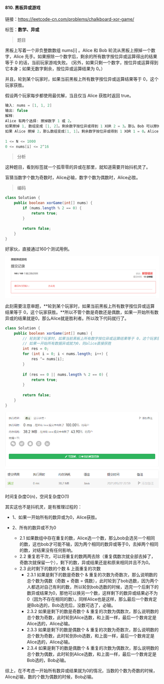 #### 810. 黑板异或游戏

链接：https://leetcode-cn.com/problems/chalkboard-xor-game/

标签：**数学、异或**

> 题目

黑板上写着一个非负整数数组 nums[i] 。Alice 和 Bob 轮流从黑板上擦掉一个数字，Alice 先手。如果擦除一个数字后，剩余的所有数字按位异或运算得出的结果等于 0 的话，当前玩家游戏失败。 (另外，如果只剩一个数字，按位异或运算得到它本身；如果无数字剩余，按位异或运算结果为 0。）

并且，轮到某个玩家时，如果当前黑板上所有数字按位异或运算结果等于 0，这个玩家获胜。

假设两个玩家每步都使用最优解，当且仅当 Alice 获胜时返回 true。

```java
输入: nums = [1, 1, 2]
输出: false
解释: 
Alice 有两个选择: 擦掉数字 1 或 2。
如果擦掉 1, 数组变成 [1, 2]。剩余数字按位异或得到 1 XOR 2 = 3。那么 Bob 可以擦掉任意数字，因为 Alice 会成为擦掉最后一个数字的人，她总是会输。
如果 Alice 擦掉 2，那么数组变成[1, 1]。剩余数字按位异或得到 1 XOR 1 = 0。Alice 仍然会输掉游戏。

1 <= N <= 1000
0 <= nums[i] <= 2^16
```

> 分析

这种题目，看到标签就一个孤零零的异或在那里，就知道需要开始抖机灵了。

盲猜当数字个数为奇数时，Alice必输，数字个数为偶数时，Alice必胜。

> 编码

```java
class Solution {
    public boolean xorGame(int[] nums) {
        if (nums.length % 2 == 0) {
            return true;
        }

        return false;
    }
}
```

好家伙，直接通过160个测试用例。

![image-20210522230012365](810.黑板异或游戏.assets/image-20210522230012365.png)

此刻需要注意审题，**轮到某个玩家时，如果当前黑板上所有数字按位异或运算结果等于 0，这个玩家获胜。**所以不管个数是奇数还是偶数，如果一开始所有数异或的结果就是0，那么Alice就是胜利者。所以改下代码就行了。

```java
class Solution {
    public boolean xorGame(int[] nums) {
        // 轮到某个玩家时，如果当前黑板上所有数字按位异或运算结果等于 0，这个玩家获胜。
        // 如果一开始所有数据异或就为0，则alice直接获胜
        int res = 0;
        for (int i = 0; i < nums.length; i++) {
            res ^= nums[i];
        }

        if (res == 0 || nums.length % 2 == 0) {
            return true;
        }

        return false;
    }
}
```

![image-20210522230129554](810.黑板异或游戏.assets/image-20210522230129554.png)

时间复杂度O(n)，空间复杂度O(1)

其实这也不是抖机灵，是有推理过程的：

- 1、如果一开始所有的数异或为0，Alice获胜。

- 2、所有的数异或不为0
  - 2.1 如果数组中存在重复的数，Alice选一个数，那么bob会选另一个相同的数，这也bob才可能不输，因为两个相同的数异或等于0，去掉两个相同的数，对结果没有任何影响。
  - 2.2 重复若干次，可以将重复的数两两去除（重复偶数次就全部去掉了，奇数次就保留一个），剩下的数，异或结果还是和原来相同并且不为0。
  - 2.3 此时剩下的数的个数 & 上面重复的次数
    - 2.3.1 如果是剩下的数是奇数个 & 重复的次数为奇数次，那么说明数的总个数为偶数（奇数 + 奇数 = 偶数），此时轮到了bob选数，因为两个人都选对自己有利的数，所以轮到bob选数的时候，选完一个后剩下的数异或结果为0，那他可以换另一个数，这样剩下的数异或结果必不为0（因为不存在相同的数）。同样Alice也是这样，那么最后一个数肯定是Bob选的，Bob选完后，没数可选了，必输。
    - 2.3.2 如果是剩下的数是奇数个 & 重复的次数为偶数次，那么说明数的总个数为奇数，此时轮到Alice选数，和上面一样，最后一个数肯定是Alice选的，Alice必输。
    - 2.3.3 如果是剩下的数是偶数个 & 重复的次数为奇数次，那么说明数的总个数为奇数，此时轮到Bob选数，和上面一样，最后一个数肯定是Alice选的，Alice必输。
    - 2.3.4 如果是剩下的数是偶数个 & 重复的次数为偶数次，那么说明数的总个数为偶数，此时轮到Alice选数，和上面一样，最后一个数肯定是Bob选的，Bob必输。

综上，在不考虑一开始所有数异或结果就为0的情况，当数的个数为奇数的时候，Alice必输，数的个数为偶数的时候，Bob必输。

